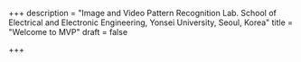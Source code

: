+++
description = "Image and Video Pattern Recognition Lab. School of Electrical and Electronic Engineering, Yonsei University, Seoul, Korea"
title = "Welcome to MVP"
draft = false

+++
